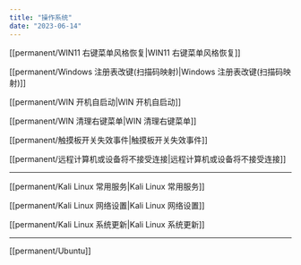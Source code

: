 ```yaml
---
title: "操作系统"
date: "2023-06-14"
---
```


[[permanent/WIN11 右键菜单风格恢复|WIN11 右键菜单风格恢复]]

[[permanent/Windows 注册表改键(扫描码映射)|Windows 注册表改键(扫描码映射)]]

[[permanent/ＷIN 开机自启动|ＷIN 开机自启动]]

[[permanent/WIN 清理右键菜单|WIN 清理右键菜单]]

[[permanent/触摸板开关失效事件|触摸板开关失效事件]]

[[permanent/远程计算机或设备将不接受连接|远程计算机或设备将不接受连接]]

---
[[permanent/Kali Linux 常用服务|Kali Linux 常用服务]]

[[permanent/Kali Linux 网络设置|Kali Linux 网络设置]]

[[permanent/Kali Linux 系统更新|Kali Linux 系统更新]]

---
[[permanent/Ubuntu]]